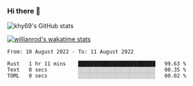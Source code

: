 ### Hi there 👋



![khy69's GitHub stats](https://github-readme-stats.vercel.app/api?username=khy69&show_icons=true&theme=tokyonight)


[![willianrod's wakatime stats](https://github-readme-stats.vercel.app/api/wakatime?username=hengyue&show_icons=true&theme=tokyonight)](https://github.com/anuraghazra/github-readme-stats)

<!--START_SECTION:waka-->

```text
From: 10 August 2022 - To: 11 August 2022

Rust   1 hr 11 mins    █████████████████████████   99.63 %
Text   0 secs          ░░░░░░░░░░░░░░░░░░░░░░░░░   00.35 %
TOML   0 secs          ░░░░░░░░░░░░░░░░░░░░░░░░░   00.02 %
```

<!--END_SECTION:waka-->



<!--
**khy69/khy69** is a ✨ _special_ ✨ repository because its `README.md` (this file) appears on your GitHub profile.

Here are some ideas to get you started:

- 🔭 I’m currently working on ...
- 🌱 I’m currently learning ...
- 👯 I’m looking to collaborate on ...
- 🤔 I’m looking for help with ...
- 💬 Ask me about ...
- 📫 How to reach me: ...
- 😄 Pronouns: ...
- ⚡ Fun fact: ...
-->

